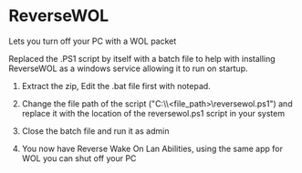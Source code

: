 # ReverseWOL
Lets you turn off your PC with a WOL packet

Replaced the .PS1 script by itself with a batch file to help with installing ReverseWOL as a windows service allowing it to run on startup.
 
 1. Extract the zip, Edit the .bat file first with notepad. 
 
 2. Change the file path of the script ("C:\\<Users>\\<file_path>\reversewol.ps1") and replace it with the location of the reversewol.ps1 script in your system

 3. Close the batch file and run it as admin
 
 4. You now have Reverse Wake On Lan Abilities, using the same app for WOL you can shut off your PC
